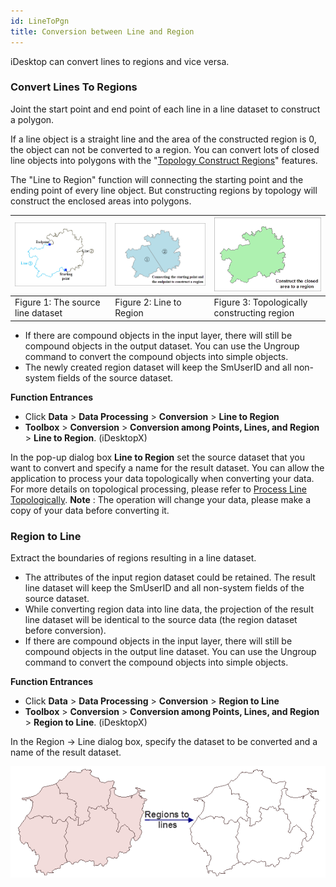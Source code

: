 ```yaml
---
id: LineToPgn
title: Conversion between Line and Region
---
```

iDesktop can convert lines to regions and vice versa.

### Convert Lines To Regions

Joint the start point and end point of each line in a line dataset to construct a polygon.

If a line object is a straight line and the area of the constructed region is 0, the object can not be converted to a region. You can convert lots of closed line objects into polygons with the "[Topology Construct Regions](../Topology/TopotoPolygon)" features. 

The "Line to Region" function will connecting the starting point and the ending point of every line object. But constructing regions by topology will construct the enclosed areas into polygons.

![](img/LineToPolygon1.png) | ![](img/LineToPolygon2.png) | ![](img/LineToPolygon3.png)
---|---|---
Figure 1: The source line dataset | Figure 2: Line to Region | Figure 3: Topologically constructing region

* If there are compound objects in the input layer, there will still be compound objects in the output dataset. You can use the Ungroup command to convert the compound objects into simple objects.
* The newly created region dataset will keep the SmUserID and all non-system fields of the source dataset.

**Function Entrances**

* Click **Data** > **Data Processing** > **Conversion** > **Line to Region**
* **Toolbox** > **Conversion** > **Conversion among Points, Lines, and Region** > **Line to Region**. (iDesktopX) 

In the pop-up dialog box **Line to Region** set the source dataset that you
want to convert and specify a name for the result dataset. You can allow the
application to process your data topologically when converting your data. For
more details on topological processing, please refer to [Process Line
Topologically](../Topology/TopoProcessLine). **Note** : The operation
will change your data, please make a copy of your data before converting it.

### Region to Line

Extract the boundaries of regions resulting in a line dataset.

* The attributes of the input region dataset could be retained. The result line dataset will keep the SmUserID and all non-system fields of the source dataset.
* While converting region data into line data, the projection of the result line dataset will be identical to the source data (the region dataset before conversion).
* If there are compound objects in the input layer, there will still be compound objects in the output line dataset. You can use the Ungroup command to convert the compound objects into simple objects.

**Function Entrances**

* Click **Data** > **Data Processing** > **Conversion** > **Region to Line**
* **Toolbox** > **Conversion** > **Conversion among Points, Lines, and Region** > **Region to Line**. (iDesktopX) 

In the Region -> Line dialog box, specify the dataset to be converted and a name of the result dataset.

![](img/PolygonToLine.png)
